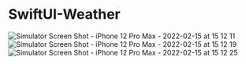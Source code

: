 # SwiftUI-Weather

![Simulator Screen Shot - iPhone 12 Pro Max - 2022-02-15 at 15 12 11](https://user-images.githubusercontent.com/27265918/154043525-2a026de8-fcbe-4170-a3c3-967f9e69ddcb.png)
![Simulator Screen Shot - iPhone 12 Pro Max - 2022-02-15 at 15 12 19](https://user-images.githubusercontent.com/27265918/154043532-16b7a950-47a6-425c-ab95-c707dd70ee4f.png)
![Simulator Screen Shot - iPhone 12 Pro Max - 2022-02-15 at 15 12 25](https://user-images.githubusercontent.com/27265918/154043545-6eccfb44-ba17-4d5b-924d-56b86ca40db2.png)
